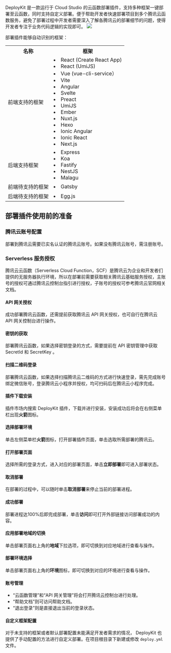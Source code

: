 DeployKit 是一款运行于 Cloud Studio 的云函数部署插件，支持多种框架一键部署至云函数，同时支持自定义部署。便于帮助开发者快速部署项目到多个腾讯云函数服务，避免了部署过程中开发者需要深入了解各腾讯云的部署细节的问题，使得开发者专注于业务代码逻辑的实现即可。
 ![](https://qcloudimg.tencent-cloud.cn/raw/2f88bb6f03d8f581179a3abdfc7d247d.png)

部署插件能够自动识别的框架：
<table style="width:600px">
   <tr>
      <th width="0px" style="text-align:center">名称</td>
      <th width="0px" style="text-align:center">框架</td>
   </tr>
   <tr>
      <td>前端支持的框架</td>
      <td> <li>React (Create React App)
			<li>React (UmiJS)
<li>Vue (vue-cli-service）
<li>Vite
<li>Angular
<li>Svelte
<li>Preact
<li>UmiJS
<li>Ember
<li>Nuxt.js
<li>Hexo
<li>Ionic Angular
<li>Ionic React
 <li>Next.js</td>
   </tr>
   <tr>
      <td>后端支持框架</td>
      <td> <li>Express
<li> Koa
 <li>Fastify
 <li>NestJS
 <li>Malagu</td>
   </tr>
   <tr>
      <td>前端待支持的框架</td>
      <td> 
  <li>Gatsby</td>
   </tr>
   <tr>
      <td>后端待支持的框架</td>
      <td>  <li>Egg.js</td>
   </tr>
</table>



## 部署插件使用前的准备
### 腾讯云账号配置
部署到腾讯云需要已实名认证的腾讯云账号。如果没有腾讯云账号，需注册账号。

### Serverless 服务授权
腾讯云云函数（Serverless Cloud Function，SCF）是腾讯云为企业和开发者们提供的无服务器执行环境，所以在部署前需要获取相关腾讯云基础服务授权，主账号的授权可通过腾讯云控制台指引进行授权，子账号的授权可参考腾讯云官网相关文档。

#### API 网关授权
成功部署腾讯云函数，还需提前获取腾讯云 API 网关授权，也可自行在腾讯云 API 网关控制台进行操作。

#### 密钥的获取
部署腾讯云函数，如果选择密钥登录的方式，需要提前在 API 密钥管理中获取 SecretId 和 SecretKey 。

#### 扫描二维码登录
部署腾讯云函数，如果选择扫描腾讯云二维码的方式进行快速登录，需先完成账号绑定微信账号，登录腾讯云小程序并授权，均可扫码后在腾讯云小程序完成。

#### 插件下载安装
插件市场内搜索 DeployKit 插件，下载并进行安装，安装成功后将会在右侧菜单栏出现**火箭**图标。

#### 选择部署环境
单击左侧菜单栏**火箭**图标，打开部署插件页面，单击选取所需部署的腾讯云。

#### 打开部署页面
选择所需的登录方式，进入对应的部署页面，单击**立即部署**即可进入部署状态。

#### 取消部署
在部署的过程中，可以随时单击**取消部署**来停止当前的部署进程。

#### 成功部署
部署进程达100%后即完成部署，单击**访问**即可打开外部链接访问部署成功的内容。

#### 应用部署地域的切换
单击部署页面右上角的**地域**下拉选项，即可切换到对应地域进行查看与操作。

#### 部署环境选择
单击部署页面右上角的**环境**图标，即可切换到对应的环境进行查看与操作。

#### 账号管理
- “云函数管理”和“API 网关管理”将会打开腾讯云控制台进行处理。
- “帮助文档”则可访问帮助文档。
- “退出登录”则是直接退出当前的登录状态。


#### 自定义框架配置
对于未支持的框架或者默认部署配置未能满足开发者需求的情况， DeployKit 也提供了手动配置的方法进行自定义部署。在项目根目录下新建或修改 `deploy.yml` 文件。
